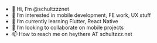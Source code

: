 - 👋 Hi, I’m @schultzzznet
- 👀 I’m interested in mobile development, FE work, UX stuff
- 🌱 I’m currently learning Flutter, React Native
- 💞️ I’m looking to collaborate on mobile projects
- 📫 How to reach me on heythere AT schultzzz.net

<!---
schultzzznet/schultzzznet is a ✨ special ✨ repository because its `README.md` (this file) appears on your GitHub profile.
You can click the Preview link to take a look at your changes.
--->
